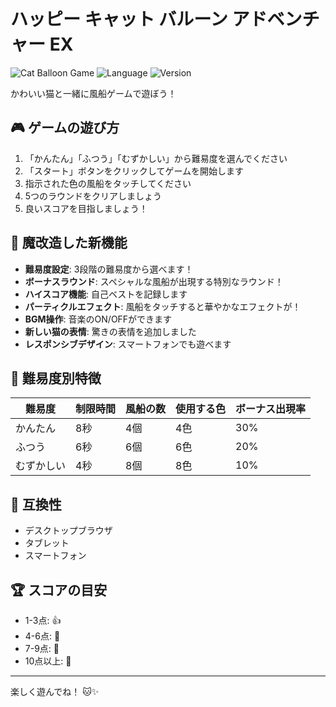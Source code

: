 # ハッピー キャット バルーン アドベンチャー EX

![Cat Balloon Game](https://img.shields.io/badge/Game-Happy%20Cat%20Balloon-ff69b4)
![Language](https://img.shields.io/badge/Language-Japanese-blue)
![Version](https://img.shields.io/badge/Version-EX-orange)

かわいい猫と一緒に風船ゲームで遊ぼう！

## 🎮 ゲームの遊び方

1. 「かんたん」「ふつう」「むずかしい」から難易度を選んでください
2. 「スタート」ボタンをクリックしてゲームを開始します
3. 指示された色の風船をタッチしてください
4. 5つのラウンドをクリアしましょう
5. 良いスコアを目指しましょう！

## 🌟 魔改造した新機能

* **難易度設定**: 3段階の難易度から選べます！
* **ボーナスラウンド**: スペシャルな風船が出現する特別なラウンド！
* **ハイスコア機能**: 自己ベストを記録します
* **パーティクルエフェクト**: 風船をタッチすると華やかなエフェクトが！
* **BGM操作**: 音楽のON/OFFができます
* **新しい猫の表情**: 驚きの表情を追加しました
* **レスポンシブデザイン**: スマートフォンでも遊べます

## 🎯 難易度別特徴

| 難易度 | 制限時間 | 風船の数 | 使用する色 | ボーナス出現率 |
|--------|----------|----------|------------|----------------|
| かんたん | 8秒     | 4個      | 4色        | 30%            |
| ふつう   | 6秒     | 6個      | 6色        | 20%            |
| むずかしい | 4秒   | 8個      | 8色        | 10%            |

## 📱 互換性

* デスクトップブラウザ
* タブレット
* スマートフォン

## 🏆 スコアの目安

* 1-3点: 👍
* 4-6点: 🎉
* 7-9点: 🌟
* 10点以上: 👑

---

楽しく遊んでね！ 🐱✨
